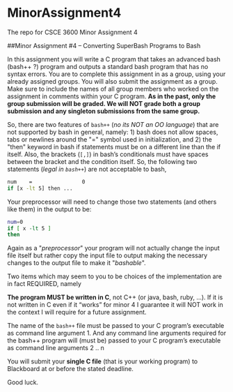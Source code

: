 # MinorAssignment4
The repo for CSCE 3600 Minor Assignment 4

##Minor Assignment #4 – Converting SuperBash Programs to Bash

In this assignment you will write a C program that takes an advanced  bash (bash++ ?) program and outputs a standard bash program that has no syntax errors.  You are to complete this assignment in as a group, using your already assigned groups.   You will also submit the assignment as a group.  Make sure to include the names of all group members who worked on the assignment in comments within your C program. **As in the past, only the group submission will be graded.  We will NOT grade both a group submission and any singleton submissions from the same group.**

So, there are two features of `bash++` (*no its NOT an OO language*) that are not supported by bash in general, namely: 1) bash does not allow spaces, tabs or newlines around the "=" symbol used in initialization,  and 2) the "then" keyword in bash if statements must be on a different line than the if itself. Also, the brackets (`[,]`) in bash’s conditionals must have spaces between the bracket and the condition itself.  So, the following two statements  (*legal in `bash++`*) are not acceptable to bash,

```bash
num    =                0            
if [x -lt 5] then ...
```

Your preprocessor will need to change those two statements  (and others like them) in the output to be:

```bash
num=0
if [ x -lt 5 ]
then
```

Again as a "*preprocessor*" your program will not actually change the input file itself but rather copy the input file to output making the necessary changes to the output file to make it "*bashable*".

Two items which may seem to you to be choices of the implementation are in fact REQUIRED, namely

**The program MUST be written in C**, not C++ (or java, bash, ruby, …).   If it is not written in C even if it “works” for minor 4 I guarantee it will NOT work in the context I will require for a future assignment.

The name of the `bash++` file must be passed to your C program’s executable as command line argument 1.   And any command line arguments required for the bash++ program will (must be) passed to your C program’s executable as command line arguments 2 .. n

You will submit your **single C file** (that is your working program) to Blackboard at or before the stated deadline.

Good luck.